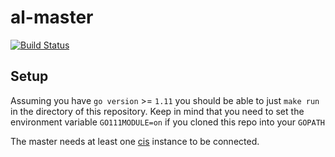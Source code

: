 # al-master 

[![Build Status](https://travis-ci.com/codeuniversity/al-master.svg?branch=master)](https://travis-ci.com/codeuniversity/al-master)

## Setup 

Assuming you have `go version` >= `1.11` you should be able to just `make run` in the directory of this repository.
Keep in mind that you need to set the environment variable `GO111MODULE=on` if you cloned this repo into your `GOPATH`

The master needs at least one [cis](https://github.com/codeuniversity/al-cis) instance to be connected.
